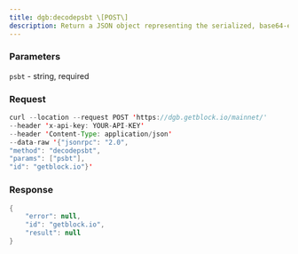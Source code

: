 ```yaml
---
title: dgb:decodepsbt \[POST\]
description: Return a JSON object representing the serialized, base64-encodedpartially signed Bitcoin transaction.
---
```


### Parameters


`psbt` - string, required

### Request

``` java
curl --location --request POST 'https://dgb.getblock.io/mainnet/' 
--header 'x-api-key: YOUR-API-KEY' 
--header 'Content-Type: application/json' 
--data-raw '{"jsonrpc": "2.0",
"method": "decodepsbt",
"params": ["psbt"],
"id": "getblock.io"}'
```

###  Response

``` java
{
    "error": null,
    "id": "getblock.io",
    "result": null
}
```

